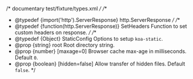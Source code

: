 /* documentary test/fixture/types.xml */
/**
 * @typedef {import('http').ServerResponse} http.ServerResponse
 */
/**
 * @typedef {function(http.ServerResponse)} SetHeaders Function to set custom headers on response.
 */
/**
 * @typedef {Object} StaticConfig Options to setup `koa-static`.
 * @prop {string} root Root directory string.
 * @prop {number} [maxage=0] Browser cache max-age in milliseconds. Default `0`.
 * @prop {boolean} [hidden=false] Allow transfer of hidden files. Default `false`.
 */

